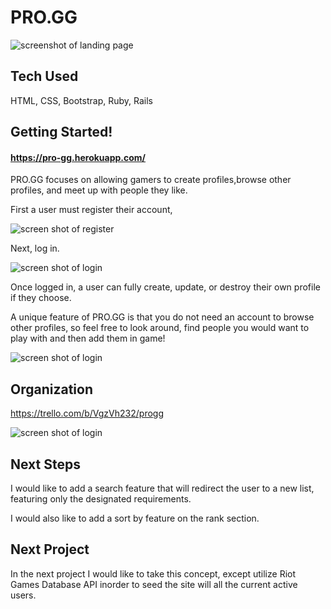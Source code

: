 # PRO.GG

![screenshot of landing page](https://i.imgur.com/2F2AkIu.png)


## Tech Used

HTML, CSS, Bootstrap, Ruby, Rails

## Getting Started!


#### https://pro-gg.herokuapp.com/
 


PRO.GG focuses on allowing gamers to create profiles,browse other profiles, and meet up with people they like. 

First a user must register their account,

![screen shot of register](https://i.imgur.com/5tCyv7i.png)

Next, log in.

![screen shot of login](https://i.imgur.com/SrRcpZN.png)

Once logged in, a user can fully create, update, or destroy their own profile if they choose.

A unique feature of PRO.GG is that you do not need an account to browse other profiles, so feel free to look around, find people you would want to play with and then add them in game!

![screen shot of login](https://i.imgur.com/HUWguuL.png)


## Organization

https://trello.com/b/VgzVh232/progg

![screen shot of login](https://i.imgur.com/h9la4xN.png)



## Next Steps

I would like to add a search feature that will redirect the user to a new list, featuring only the designated requirements. 

I would also like to add a sort by feature on the rank section.  


## Next Project

In the next project I would like to take this concept, except utilize Riot Games Database API inorder to seed the site will all the current active users. 